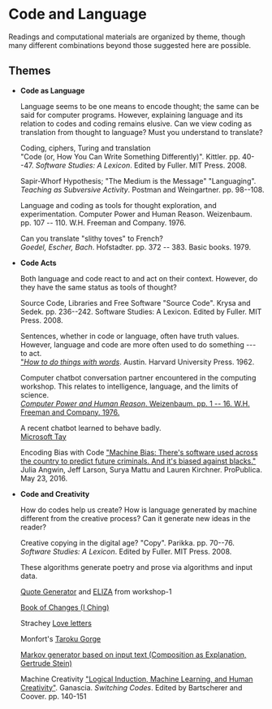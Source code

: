 Code and Language
===================================

Readings and computational materials are organized by theme, though many different combinations beyond those suggested here are possible.

Themes
------

-   **Code as Language**

    Language seems to be one means to encode thought; the same can be said for computer programs. However, explaining language and its relation to codes and coding remains elusive. Can we view coding as translation from thought to language? Must you understand to translate?

     Coding, ciphers, Turing and translation  
    "Code (or, How You Can Write Something Differently)". Kittler. pp. 40--47. *Software Studies: A Lexicon*. Edited by Fuller. MIT Press. 2008.

    Sapir-Whorf Hypothesis; "The Medium is the Message"
    "Languaging". *Teaching as Subversive Activity*. Postman and Weingartner. pp. 98--108. </dd>

    Language and coding as tools for thought exploration, and experimentation.
    Computer Power and Human Reason. Weizenbaum. pp. 107 -- 110. W.H. Freeman and Company. 1976.

    Can you translate "slithy toves" to French?  
    *Goedel, Escher, Bach*. Hofstadter. pp. 372 -- 383. Basic books. 1979.

-   **Code Acts**

    Both language and code react to and act on their context. However, do they have the same status as tools of thought?

    Source Code, Libraries and Free Software
    "Source Code". Krysa and Sedek. pp. 236--242. Software Studies: A
    Lexicon. Edited by Fuller. MIT Press. 2008.

    Sentences, whether in code or language, often have truth values. However, language and code are more often used to do something --- to act.  
    ["*How to do things with words*](http://www.ling.upenn.edu/~rnoyer/courses/103/Austin.pdf). Austin. Harvard University Press. 1962.

    Computer chatbot conversation partner encountered in the computing workshop. This relates to intelligence, language, and the limits of science.  
    [*Computer Power and Human Reason*. Weizenbaum. pp. 1 -- 16. W.H. Freeman and Company. 1976.](https://cyborgdigitalculture.files.wordpress.com/2013/09/24-weizenbaum-03.pdf)

    A recent chatbot learned to behave badly.  
    [Microsoft Tay](https://en.wikipedia.org/wiki/Tay_(bot))

    Encoding Bias with Code
    ["Machine Bias: There's software used across the country to predict future criminals. And it's biased against blacks."](https://www.propublica.org/article/machine-bias-risk-assessments-in-criminal-sentencing) Julia Angwin, Jeff Larson, Surya Mattu and Lauren Kirchner.  ProPublica. May 23, 2016.

-   **Code and Creativity**

    How do codes help us create? How is language generated by machine different from the creative process? Can it generate new ideas in the reader?

    Creative copying in the digital age?
    "Copy". Parikka. pp. 70--76. *Software Studies: A Lexicon*. Edited
    by Fuller. MIT Press. 2008.

    These algorithms generate poetry and prose via algorithms and input data.  

    [Quote Generator]("http://bardcollege.github.io/workshop1/w6.html") and [ELIZA]("http://bardcollege.github.io/workshop1/w7.html) from workshop-1
    
    [Book of Changes (I Ching)](http://www.onlineclarity.co.uk/reading/free-online-i-ching)

    Strachey [Love letters](http://bardcollege.github.io/dialogs/loveletter.html)

    Monfort's [Taroku Gorge](http://nickm.com/taroko_gorge)

    [Markov generator based on input text (Composition as Explanation, Gertrude Stein)](http://bardcollege.github.io/dialogs/notebook3.html)

    Machine Creativity
    ["Logical Induction, Machine Learning, and Human Creativity"](http://www-poleia.lip6.fr/~ganascia/Publications?action=AttachFile&do=view&target=draft_SwitchingCodes.pdf). Ganascia. *Switching Codes*. Edited by Bartscherer and Coover. pp. 140-151

